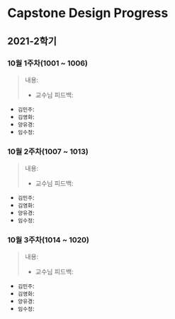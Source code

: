 # Capstone Design Progress

## 2021-2학기

### 10월 1주차(1001 ~ 1006)
> 내용:    
> - 교수님 피드백:
- `김민주`:
- `김영화`:
- `양유경`:
- `임수정`:

### 10월 2주차(1007 ~ 1013)
> 내용:      
> - 교수님 피드백:
- `김민주`:
- `김영화`:
- `양유경`:
- `임수정`:

### 10월 3주차(1014 ~ 1020)
> 내용:   
> - 교수님 피드백:
- `김민주`:
- `김영화`:
- `양유경`:
- `임수정`:
